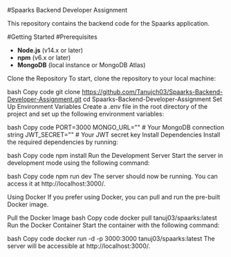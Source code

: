 #Spaarks Backend Developer Assignment
<p>This repository contains the backend code for the Spaarks application.</p>


#Getting Started
#Prerequisites
<ul>
        <li><strong>Node.js</strong> (v14.x or later)</li>
        <li><strong>npm</strong> (v6.x or later)</li>
        <li><strong>MongoDB</strong> (local instance or MongoDB Atlas)</li>
</ul>
Clone the Repository
To start, clone the repository to your local machine:

bash
Copy code
git clone https://github.com/Tanujch03/Spaarks-Backend-Developer-Assignment.git
cd Spaarks-Backend-Developer-Assignment
Set Up Environment Variables
Create a .env file in the root directory of the project and set up the following environment variables:

bash
Copy code
PORT=3000
MONGO_URL=""  # Your MongoDB connection string
JWT_SECRET="" # Your JWT secret key
Install Dependencies
Install the required dependencies by running:

bash
Copy code
npm install
Run the Development Server
Start the server in development mode using the following command:

bash
Copy code
npm run dev
The server should now be running. You can access it at http://localhost:3000/.

Using Docker
If you prefer using Docker, you can pull and run the pre-built Docker image.

Pull the Docker Image
bash
Copy code
docker pull tanuj03/spaarks:latest
Run the Docker Container
Start the container with the following command:

bash
Copy code
docker run -d -p 3000:3000 tanuj03/spaarks:latest
The server will be accessible at http://localhost:3000/.
